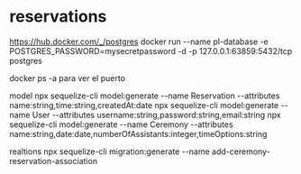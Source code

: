 # reservations


https://hub.docker.com/_/postgres
docker run --name pl-database -e POSTGRES_PASSWORD=mysecretpassword -d -p 127.0.0.1:63859:5432/tcp postgres 

docker ps -a para ver el puerto

model
npx sequelize-cli model:generate --name Reservation --attributes name:string,time:string,createdAt:date
npx sequelize-cli model:generate --name User --attributes username:string,password:string,email:string
npx sequelize-cli model:generate --name Ceremony --attributes name:string,date:date,numberOfAssistants:integer,timeOptions:string

realtions
npx sequelize-cli migration:generate --name add-ceremony-reservation-association